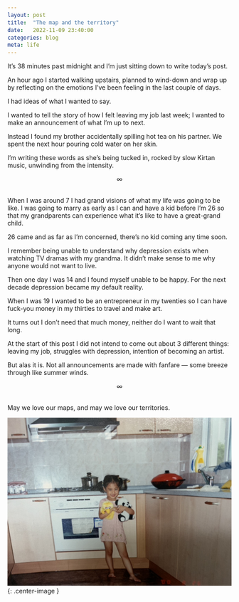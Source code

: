 ```yaml
---
layout: post
title:  "The map and the territory"
date:   2022-11-09 23:40:00
categories: blog
meta: life
---
```


It’s 38 minutes past midnight and I’m just sitting down to write today’s post.

An hour ago I started walking upstairs, planned to wind-down and wrap up by reflecting on the emotions I’ve been feeling in the last couple of days.

I had ideas of what I wanted to say.

I wanted to tell the story of how I felt leaving my job last week; I wanted to make an announcement of what I’m up to next.

Instead I found my brother accidentally spilling hot tea on his partner. We spent the next hour pouring cold water on her skin.

I’m writing these words as she’s being tucked in, rocked by slow Kirtan music, unwinding from the intensity.

<div align="center"> ∞ </div>
<br/>

When I was around 7 I had grand visions of what my life was going to be like. I was going to marry as early as I can and have a kid before I’m 26 so that my grandparents can experience what it’s like to have a great-grand child.

26 came and as far as I’m concerned, there’s no kid coming any time soon.

I remember being unable to understand why depression exists when watching TV dramas with my grandma. It didn’t make sense to me why anyone would not want to live.

Then one day I was 14 and I found myself unable to be happy. For the next decade depression became my default reality.

When I was 19 I wanted to be an entrepreneur in my twenties so I can have fuck-you money in my thirties to travel and make art.

It turns out I don’t need that much money, neither do I want to wait that long.

At the start of this post I did not intend to come out about 3 different things: leaving my job, struggles with depression, intention of becoming an artist.

But alas it is. Not all announcements are made with fanfare — some breeze through like summer winds.  

<div align="center"> ∞ </div>
<br/>

May we love our maps, and may we love our territories.

![map-territory](/images/map-territory.jpeg){: .center-image }
